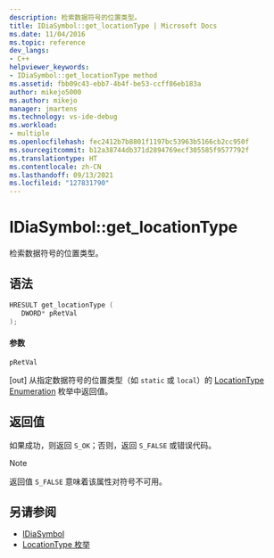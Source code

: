 ```yaml
---
description: 检索数据符号的位置类型。
title: IDiaSymbol::get_locationType | Microsoft Docs
ms.date: 11/04/2016
ms.topic: reference
dev_langs:
- C++
helpviewer_keywords:
- IDiaSymbol::get_locationType method
ms.assetid: fbb09c43-ebb7-4b4f-be53-ccff86eb183a
author: mikejo5000
ms.author: mikejo
manager: jmartens
ms.technology: vs-ide-debug
ms.workload:
- multiple
ms.openlocfilehash: fec2412b7b8801f1197bc53963b5166cb2cc950f
ms.sourcegitcommit: b12a38744db371d2894769ecf305585f9577792f
ms.translationtype: HT
ms.contentlocale: zh-CN
ms.lasthandoff: 09/13/2021
ms.locfileid: "127831790"
---
```

# <a name="idiasymbolget_locationtype"></a>IDiaSymbol::get_locationType
检索数据符号的位置类型。

## <a name="syntax"></a>语法

```C++
HRESULT get_locationType ( 
   DWORD* pRetVal
);
```

#### <a name="parameters"></a>参数
 `pRetVal`

[out] 从指定数据符号的位置类型（如 `static` 或 `local`）的 [LocationType Enumeration](../../debugger/debug-interface-access/locationtype.md) 枚举中返回值。

## <a name="return-value"></a>返回值
 如果成功，则返回 `S_OK`；否则，返回 `S_FALSE` 或错误代码。

> [!NOTE]
> 返回值 `S_FALSE` 意味着该属性对符号不可用。

## <a name="see-also"></a>另请参阅
- [IDiaSymbol](../../debugger/debug-interface-access/idiasymbol.md)
- [LocationType 枚举](../../debugger/debug-interface-access/locationtype.md)
